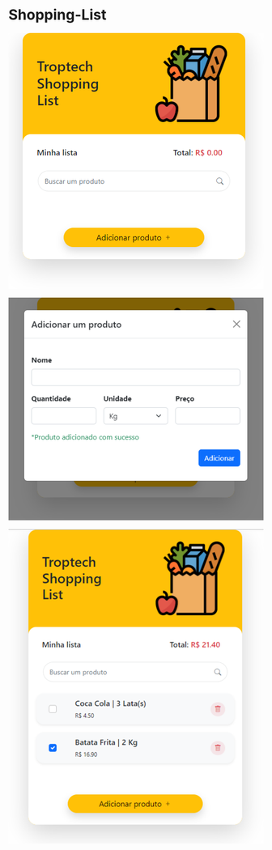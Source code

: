 # Shopping-List

![Home](https://github.com/phenriquepaixao/Shopping-List/blob/master/images/home.png)

![Add product](https://github.com/phenriquepaixao/Shopping-List/blob/master/images/add_product.png)

![Products list](https://github.com/phenriquepaixao/Shopping-List/blob/master/images/product_list.png)
